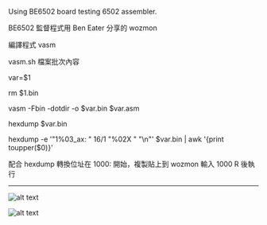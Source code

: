 Using BE6502 board testing 6502 assembler.

BE6502 監督程式用 Ben Eater 分享的 wozmon 

編譯程式 vasm

vasm.sh 檔案批次內容

  var=$1
  
  rm $1.bin
  
  vasm -Fbin -dotdir -o $var.bin $var.asm
  
  hexdump $var.bin
  
  hexdump -e '"1%03_ax: " 16/1 "%02X " "\n"' $var.bin | awk '{print toupper($0)}'

配合 hexdump 轉換位址在 1000: 開始，複製貼上到 wozmon 輸入 1000 R 後執行

<hr>

![alt text](https://photos.google.com/photo/AF1QipNu4DdFwJCVSWQoo2eWw4dptK0bRq43Hogx3eKP)

![alt text](https://github.com/[username]/[reponame]/blob/[branch]/image.jpg?raw=true)
